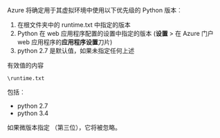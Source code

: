 Azure 将确定用于其虚拟环境中使用以下优先级的 Python 版本︰

1. 在根文件夹中的 runtime.txt 中指定的版本
1. Python 在 web 应用程序配置的设置中指定的版本 (**设置** > 在 Azure 门户 web 应用程序的**应用程序设置**刀片)
1. python 2.7 是默认值，如果未指定任何上述

有效值的内容 

    \runtime.txt

包括︰

- python 2.7
- python 3.4

如果微版本指定 （第三位），它将被忽略。
